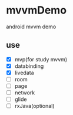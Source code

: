 # mvvmDemo
android mvvm demo

## use
* [x] mvp(for study mvvm)
* [x] databinding
* [x] livedata
* [ ] room
* [ ] page
* [ ] network
* [ ] glide
* [ ] rxJava(optional)
